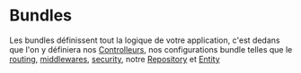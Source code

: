 # Bundles

Les bundles définissent tout la logique de votre application, c'est dedans que l'on y définiera nos [Controlleurs](controllers.md), nos configurations bundle telles que le [routing](routing.md), [middlewares](middlewares.md), [security](security.md), notre [Repository](repository.md) et [Entity](entity.md)